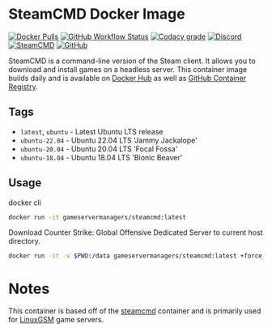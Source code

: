 # SteamCMD Docker Image

[![Docker Pulls](https://img.shields.io/docker/pulls/gameservermanagers/steamcmd.svg?style=flat-square&logo=docker&logoColor=white)](https://hub.docker.com/r/steamcmd/steamcmd)
[![GitHub Workflow Status](https://img.shields.io/github/workflow/status/gameservermanagers/docker-steamcmd/Docker%20Publish?style=flat-square&logo=github&logoColor=white)](https://github.com/GameServerManagers/docker-steamcmd/actions)
[![Codacy grade](https://img.shields.io/codacy/grade/42d400dcdd714ae080d77fcb40d00f1c?style=flat-square)](https://www.codacy.com/gh/GameServerManagers/docker-steamcmd/dashboard)
[![Discord](https://img.shields.io/discord/127498813903601664?color=7289da&logo=discord&logoColor=white&style=flat-square&label=discord)](https://linuxgsm.com/discord)
[![SteamCMD](https://img.shields.io/badge/SteamCMD-000000?style=flat-square&logo=Steam&logoColor=white)](https://developer.valvesoftware.com/wiki/SteamCMD)
[![GitHub](https://img.shields.io/github/license/gameservermanagers/docker-steamcmd?style=flat-square)](https://github.com/GameServerManagers/docker-steamcmd/blob/main/LICENSE)

SteamCMD is a command-line version of the Steam client. It allows you to download and install games on a headless server. This container image builds daily and is available on [Docker Hub](https://hub.docker.com/r/gameservermanagers/steamcmd) as well as [GitHub Container Registry](https://github.com/GameServerManagers/docker-steamcmd/pkgs/container/steamcmd).

## Tags

- `latest`, `ubuntu` - Latest Ubuntu LTS release
- `ubuntu-22.04` - Ubuntu 22.04 LTS 'Jammy Jackalope'
- `ubuntu-20.04` - Ubuntu 20.04 LTS 'Focal Fossa'
- `ubuntu-18.04` - Ubuntu 18.04 LTS 'Bionic Beaver'

## Usage

docker cli

```bash
docker run -it gameservermanagers/steamcmd:latest
```

Download Counter Strike: Global Offensive Dedicated Server to current host directory.

```bash
docker run -it -v $PWD:/data gameservermanagers/steamcmd:latest +force_install_dir /data +login anonymous +app_update 740 +quit
```

# Notes

This container is based off of the [steamcmd](https://github.com/steamcmd/docker) container and is primarily used for [LinuxGSM](https://linuxgsm.com) game servers.
